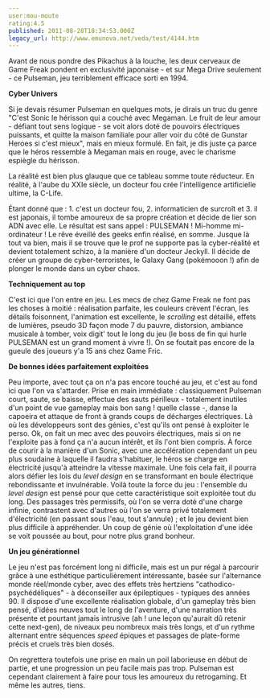 ```yaml
---
user:mou-moute
rating:4.5
published: 2011-08-28T18:34:53.000Z
legacy_url: http://www.emunova.net/veda/test/4144.htm
---
```

Avant de nous pondre des Pikachus à la louche, les deux cerveaux de Game Freak pondent en exclusivité japonaise - et sur Mega Drive seulement - ce Pulseman, jeu terriblement efficace sorti en 1994\.  

  

  

**Cyber Univers**  

  

Si je devais résumer Pulseman en quelques mots, je dirais un truc du genre "C'est Sonic le hérisson qui a couché avec Megaman. Le fruit de leur amour - défiant tout sens logique - se voit alors doté de pouvoirs électriques puissants, et quitte la maison familiale pour aller voir du côté de Gunstar Heroes si c'est mieux", mais en mieux formulé. En fait, je dis juste ça parce que le héros ressemble à Megaman mais en rouge, avec le charisme espiègle du hérisson.  

  

La réalité est bien plus glauque que ce tableau somme toute réducteur. En réalité, à l'aube du XXIe siècle, un docteur fou crée l'intelligence artificielle ultime, la C-Life.  

  

Étant donné que : 1\. c'est un docteur fou, 2\. informaticien de surcroît et 3\. il est japonais, il tombe amoureux de sa propre création et décide de lier son ADN avec elle. Le résultat est sans appel : PULSEMAN ! Mi-homme mi-ordinateur ! Le rêve éveillé des geeks enfin réalisé, en somme. Jusque là tout va bien, mais il se trouve que le prof ne supporte pas la cyber-réalité et devient totalement schizo, à la manière d'un docteur Jeckyll. Il décide de créer un groupe de cyber-terroristes, le Galaxy Gang (pokémooon !) afin de plonger le monde dans un cyber chaos.  

  

  

**Techniquement au top**  

  

C'est ici que l'on entre en jeu. Les mecs de chez Game Freak ne font pas les choses à moitié : réalisation parfaite, les couleurs crèvent l'écran, les détails foisonnent, l'animation est excellente, le _scrolling_ est détaillé, effets de lumières, pseudo 3D façon mode 7 du pauvre, distorsion, ambiance musicale à tomber, voix digit' tout le long du jeu (le boss de fin qui hurle PULSEMAN est un grand moment à vivre !). On se foutait pas encore de la gueule des joueurs y'a 15 ans chez Game Fric.  

  

  

**De bonnes idées parfaitement exploitées**  

  

Peu importe, avec tout ça on n'a pas encore touché au jeu, et c'est au fond ici que l'on va s'attarder. Prise en main immédiate : classiquement Pulseman court, saute, se baisse, effectue des sauts périlleux - totalement inutiles d'un point de vue gameplay mais bon sang ! quelle classe -, danse la capoeira et attaque de front à grands coups de décharges électriques. Là où les développeurs sont des génies, c'est qu'ils ont pensé à exploiter le perso. Ok, on fait un mec avec des pouvoirs électriques, mais si on ne l'exploite pas à fond ça n'a aucun intérêt, et ils l'ont bien compris. À force de courir à la manière d'un Sonic, avec une accélération cependant un peu plus soudaine à laquelle il faudra s'habituer, le héros se charge en électricité jusqu'à atteindre la vitesse maximale. Une fois cela fait, il pourra alors défier les lois du _level design_ en se transformant en boule électrique rebondissante et invulnérable. Voilà toute la force du jeu : l'ensemble du _level design_ est pensé pour que cette caractéristique soit exploitée tout du long. Des passages très permissifs, où l'on se verra doté d'une charge infinie, contrastent avec d'autres où l'on se verra privé totalement d'électricité (en passant sous l'eau, tout s'annule) ; et le jeu devient bien plus difficile à appréhender. Un coup de génie où l'exploitation d'une idée se voit poussée au bout, pour notre plus grand bonheur.  

  

  

**Un jeu générationnel**  

  

Le jeu n'est pas forcément long ni difficile, mais est un pur régal à parcourir grâce à une esthétique particulièrement intéressante, basée sur l'alternance monde réel/monde cyber, avec des effets très hertziens "cathodico-psychédéliques" - à déconseiller aux épileptiques - typiques des années 90\. Il dispose d'une excellente réalisation globale, d'un gameplay très bien pensé, d'idées neuves tout le long de l'aventure, d'une narration très présente et pourtant jamais intrusive (ah ! une leçon qu'aurait dû retenir cette next-gen), de niveaux peu nombreux mais très longs, et d'un rythme alternant entre séquences _speed_ épiques et passages de plate-forme précis et cruels très bien dosés.  

  

On regrettera toutefois une prise en main un poil laborieuse en début de partie, et une progression un peu facile mais pas trop. Pulseman est cependant clairement à faire pour tous les amoureux du retrogaming. Et même les autres, tiens.
